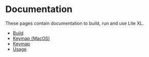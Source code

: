 # Documentation

These pages contain documentation to build, run and use Lite XL.

- [Build](/en/documentation/build)
- [Keymap (MacOS)](/en/documentation/keymap-macos)
- [Keymap](/en/documentation/keymap)
- [Usage](/en/documentation/usage)